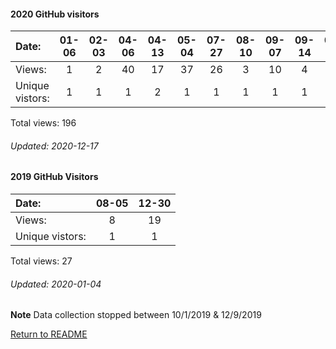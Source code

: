 #### 2020 GitHub visitors
Date:		  |  01-06   |       02-03   |       04-06   |       04-13   |       05-04   |       07-27  |  08-10  |  09-07  |  09-14  |  09-28  |  10-19  |  11-02
|:---     |:---:  |:---:  |:---:  |:---:  |:---:  |:---:  |:---:  |:---:  |:---:  |:---:  |:---:  |:---:
Views:	  |  1       |       2       |       40      |       17      |       37      |       26     |  3      |  10     |  4      |  24     |  14     |  18
Unique            vistors:  |  1       |       1       |       1       |       2       |       1       |      1  |      1  |      1  |      1  |      2  |      1  |      1

Total views: 196
###### Updated: 2020-12-17

#### 2019 GitHub Visitors
Date:   |          08-05 |   12-30 
|:---   |:---:  |:---:
Views:  |            8   |    19  
Unique  vistors:  |  1   |     1   

Total views: 27
###### Updated: 2020-01-04
**Note**  Data collection stopped between 10/1/2019 & 12/9/2019

[Return to README](https://github.com/BradleyA/Start-registry-v2-script.1.0/blob/master/README.md)
